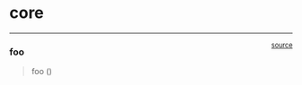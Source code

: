 # core


<!-- WARNING: THIS FILE WAS AUTOGENERATED! DO NOT EDIT! -->

------------------------------------------------------------------------

<a
href="https://github.com/HasanGoni/mcp-dev-test/blob/main/mcp_dev_test/core.py#L9"
target="_blank" style="float:right; font-size:smaller">source</a>

### foo

>  foo ()
